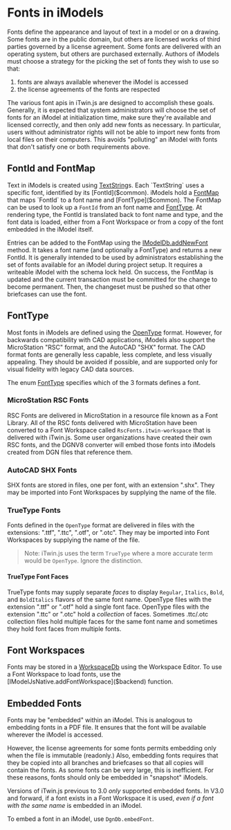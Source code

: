 # Fonts in iModels

Fonts define the appearance and layout of text in a model or on a drawing. Some fonts are in the public domain, but others are licensed works of third parties governed by a license agreement. Some fonts are delivered with an operating system, but others are purchased externally. Authors of iModels must choose a strategy for the picking the set of fonts they wish to use so that:

 1. fonts are always available whenever the iModel is accessed
 2. the license agreements of the fonts are respected

The various font apis in iTwin.js are designed to accomplish these goals. Generally, it is expected that system administrators will choose the set of fonts for an iModel at initialization time, make sure they're available and licensed correctly, and then only add new fonts as necessary. In particular, users without administrator rights will not be able to import new fonts from local files on their computers. This avoids "polluting" an iModel with fonts that don't satisfy one or both requirements above.

## FontId and FontMap

Text in iModels is created using [TextString]($common)s. Each `TextString` uses a specific font, identified by its [FontId]($common). iModels hold a [FontMap]($common) that maps `FontId` to a font name and [FontType]($common). The FontMap can be used to look up a `FontId` from an font name and [FontType]($common). At rendering type, the FontId is translated back to font name and type, and the font data is loaded, either from a Font Workspace or from a copy of the font embedded in the iModel itself.

Entries can be added to the FontMap using the [IModelDb.addNewFont]($backend) method. It takes a font name (and optionally a FontType) and returns a new FontId. It is generally intended to be used by administrators establishing the set of fonts available for an iModel during project setup. It requires a writeable iModel with the schema lock held. On success, the FontMap is updated and the current transaction must be committed for the change to become permanent. Then, the changeset must be pushed so that other briefcases can use the font.

## FontType

Most fonts in iModels are defined using the [OpenType](https://en.wikipedia.org/wiki/OpenType) format. However, for backwards compatibility with CAD applications, iModels also support the MicroStation "RSC" format, and the AutoCAD "SHX" format. The CAD format fonts are generally less capable, less complete, and less visually appealing. They should be avoided if possible, and are supported only for visual fidelity with legacy CAD data sources.

The enum [FontType]($common) specifies which of the 3 formats defines a font.

### MicroStation RSC Fonts

RSC Fonts are delivered in MicroStation in a resource file known as a Font Library. All of the RSC fonts delivered with MicroStation have been converted to a Font Workspace called `RscFonts.itwin-workspace` that is delivered with iTwin.js. Some user organizations have created their own RSC fonts, and the DGNV8 converter will embed those fonts into iModels created from DGN files that reference them.

### AutoCAD SHX Fonts

SHX fonts are stored in files, one per font, with an extension ".shx". They may be imported into Font Workspaces by supplying the name of the file.

### TrueType Fonts

Fonts defined in the `OpenType` format are delivered in files with the extensions: ".ttf", ".ttc", ".otf", or ".otc". They may be imported into Font Workspaces by supplying the name of the  file.

> Note: iTwin.js uses the term `TrueType` where a more accurate term would be `OpenType`. Ignore the distinction.

#### TrueType Font Faces

TrueType fonts may supply separate *faces* to display `Regular`, `Italics`, `Bold`, and `BoldItalics` flavors of the same font name. OpenType files with the extension ".ttf" or ".otf" hold a single font face. OpenType files with the extension ".ttc" or ".otc" hold a *collection* of faces. Sometimes .ttc/.otc collection files hold multiple faces for the same font name and sometimes they hold font faces from multiple fonts.

## Font Workspaces

Fonts may be stored in a [WorkspaceDb]($backend) using the Workspace Editor. To use a Font Workspace to load fonts, use the [IModelJsNative.addFontWorkspace]($backend) function.

## Embedded Fonts

Fonts may be "embedded" within an iModel. This is analogous to embedding fonts in a PDF file. It ensures that the font will be available wherever the iModel is accessed.

However, the license agreements for some fonts permits embedding only when the file is immutable (readonly.) Also, embedding fonts requires that they be copied into all branches and briefcases so that all copies will contain the fonts. As some fonts can be very large, this is inefficient. For these reasons, fonts should only be embedded in "snapshot" iModels.

Versions of iTwin.js previous to 3.0 *only* supported embedded fonts. In V3.0 and forward, if a font exists in a Font Workspace it is used, *even if a font with the same name* is embedded in an iModel.

To embed a font in an iModel, use `DgnDb.embedFont`.
